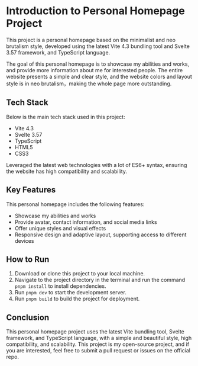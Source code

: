 
# Introduction to Personal Homepage Project

This project is a personal homepage based on the minimalist and neo brutalism style, developed using the latest Vite 4.3 bundling tool and Svelte 3.57 framework, and TypeScript language.

The goal of this personal homepage is to showcase my abilities and works, and provide more information about me for interested people. The entire website presents a simple and clear style, and the website colors and layout style is in neo brutalism，making the whole page more outstanding.

## Tech Stack

Below is the main tech stack used in this project:

- Vite 4.3
- Svelte 3.57
- TypeScript
- HTML5
- CSS3

Leveraged the latest web technologies with a lot of ES6+ syntax, ensuring the website has high compatibility and scalability.

## Key Features

This personal homepage includes the following features:

- Showcase my abilities and works
- Provide avatar, contact information, and social media links
- Offer unique styles and visual effects
- Responsive design and adaptive layout, supporting access to different devices

## How to Run

1. Download or clone this project to your local machine.
2. Navigate to the project directory in the terminal and run the command `pnpm install` to install dependencies.
3. Run `pnpm dev` to start the development server.
4. Run `pnpm build` to build the project for deployment.

## Conclusion

This personal homepage project uses the latest Vite bundling tool, Svelte framework, and TypeScript language, with a simple and beautiful style, high compatibility, and scalability. This project is my open-source project, and if you are interested, feel free to submit a pull request or issues on the official repo.